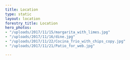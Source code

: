 ```yaml
---
title: Location
type: static
layout: location
forestry_title: Location
hero_photos:
- "/uploads/2017/11/15/margarita_with_limes.jpg"
- "/uploads/2017/11/16/dine.jpg"
- "/uploads/2017/11/22/Cocina_Trio_with_chips_copy.jpg"
- "/uploads/2017/11/21/Patio_for_web.jpg"

---
```

